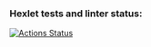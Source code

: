 ### Hexlet tests and linter status:
[![Actions Status](https://github.com/greatmorr/qa-engineer-project-85/actions/workflows/hexlet-check.yml/badge.svg)](https://github.com/greatmorr/qa-engineer-project-85/actions)